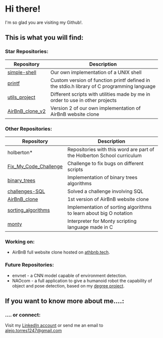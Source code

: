 # Hi there!

I'm so glad you are visiting my Github!.

## This is what you will find:

### Star Repositories:

| Repository | Description |
|------------|-------------|
| [simple-shell](https://github.com/torres1-23/simple_shell) | Our own implementation of a UNIX shell |
| [printf](https://github.com/torres1-23/printf) | Custom version of function printf defined in the stdio.h library of C programming language |
| [utils_project](https://github.com/torres1-23/utils_project) | Different scripts with utilities made by me in order to use in other projects |
[AirBnB_clone_v2](https://github.com/torres1-23/AirBnB_clone_v2) | Version 2 of our own implementation of AirBnB website clone |

### Other Repositories:

| Repository | Description |
|------------|-------------|
| holberton* | Repositories with this word are part of the Holberton School curriculum |
| [Fix_My_Code_Challenge](https://github.com/torres1-23/Fix_My_Code_Challenge/tree/master/0x00-challenge) | Challenge to fix bugs on different scripts |
| [binary_trees](https://github.com/torres1-23/binary_trees) | Implementation of binary trees algorithms |
| [challenges-SQL](https://github.com/torres1-23/challenges-SQL) | Solved a challenge involving SQL |
| [AirBnB_clone](https://github.com/torres1-23/AirBnB_clone) | 1st version of AirBnB website clone |
| [sorting_algorithms](https://github.com/torres1-23/sorting_algorithms) | Implementation of sorting algorithms to learn about big O notation |
| [monty](https://github.com/torres1-23/monty) | Interpreter for Monty scripting language made in C |

### Working on:
* AirBnB full website clone hosted on [athbnb.tech](https://www.athbnb.tech/).

### Future Repositories:
* envnet - a CNN model capable of environment detection.
* NAOcom - a full application to give a humanoid robot the capability of object and pose detection, based on my [degree project](https://red.uao.edu.co/handle/10614/10162).

## If you want to know more about me....:
### .... or connect:
Visit my [LinkedIn account](https://www.linkedin.com/in/alejo-torres-amortegui/) or send me an email to alejo.torres1247@gmail.com
